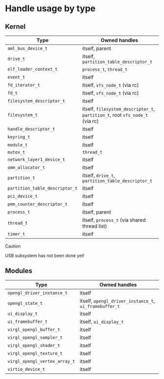 # Handle usage by type

## Kernel

| Type | Owned handles |
|--|--|
| `aml_bus_device_t` | itself, parent |
| `drive_t` | itself, `partition_table_descriptor_t` |
| `elf_loader_context_t` | `process_t`, `thread_t` |
| `event_t` | itself |
| `fd_iterator_t` | itself, `vfs_node_t` (via rc) |
| `fd_t` | itself, `vfs_node_t` (via rc) |
| `filesystem_descriptor_t` | itself |
| `filesystem_t` | itself, `filesystem_descriptor_t`, `partition_t`, root `vfs_node_t` (via rc) |
| `handle_descriptor_t` | itself |
| `keyring_t` | itself |
| `module_t` | itself |
| `mutex_t` | `thread_t` |
| `network_layer1_device_t` | itself |
| `omm_allocator_t` | itself |
| `partition_t` | itself, `drive_t`, `partition_table_descriptor_t` |
| `partition_table_descriptor_t` | itself |
| `pci_device_t` | itself |
| `pmm_counter_descriptor_t` | itself |
| `process_t` | itself, parent |
| `thread_t` | itself, `process_t` (via shared thread list) |
| `timer_t` | itself |

> [!CAUTION]
> USB subsystem has not been done yet!

## Modules

| Type | Owned handles |
|--|--|
| `opengl_driver_instance_t` | itself |
| `opengl_state_t` | itself, `opengl_driver_instance_t`, `ui_framebuffer_t` |
| `ui_display_t` | itself |
| `ui_framebuffer_t` | itself, `ui_display_t` |
| `virgl_opengl_buffer_t` | itself |
| `virgl_opengl_sampler_t` | itself |
| `virgl_opengl_shader_t` | itself |
| `virgl_opengl_texture_t` | itself |
| `virgl_opengl_vertex_array_t` | itself |
| `virtio_device_t` | itself |
